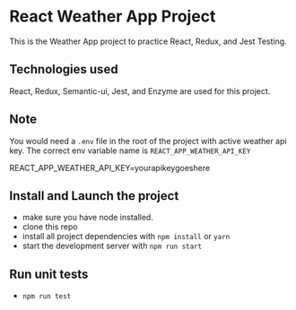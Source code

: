 # React Weather App Project

This is the Weather App project to practice React, Redux, and Jest Testing.

## Technologies used

React, Redux, Semantic-ui, Jest, and Enzyme are used for this project.

## Note

You would need a `.env` file in the root of the project with active weather api key.
The correct env variable name is `REACT_APP_WEATHER_API_KEY`

REACT_APP_WEATHER_API_KEY=yourapikeygoeshere

## Install and Launch the project

- make sure you have node installed.
- clone this repo
- install all project dependencies with `npm install` or `yarn`
- start the development server with `npm run start`

## Run unit tests

- `npm run test`

